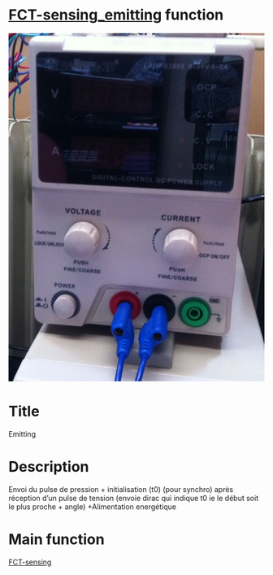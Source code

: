 # [FCT-sensing_emitting]() function
![](viewme.jpg)

# Title
Emitting

# Description
Envoi du pulse de pression + initialisation (t0) (pour synchro) après réception d’un pulse de tension (envoie dirac qui indique t0 ie le début soit le plus proche + angle) +Alimentation energétique

# Main function
[FCT-sensing](../FCT-sensing)
